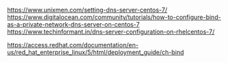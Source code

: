 

https://www.unixmen.com/setting-dns-server-centos-7/
https://www.digitalocean.com/community/tutorials/how-to-configure-bind-as-a-private-network-dns-server-on-centos-7
https://www.techinformant.in/dns-server-configuration-on-rhelcentos-7/

https://access.redhat.com/documentation/en-us/red_hat_enterprise_linux/5/html/deployment_guide/ch-bind